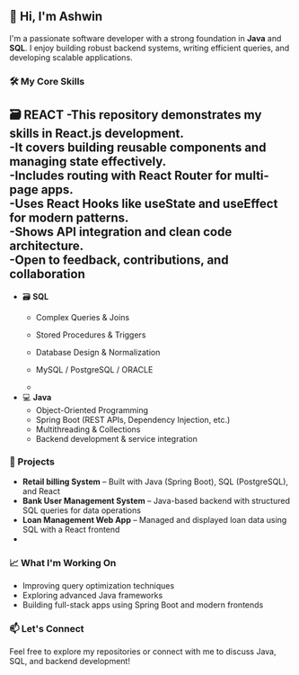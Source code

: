 ## 👋 Hi, I'm Ashwin

I'm a passionate software developer with a strong foundation in **Java** and **SQL**. I enjoy building robust backend systems, writing efficient queries, and developing scalable applications.

### 🛠️ My Core Skills

🗃️ **REACT**
  -This repository demonstrates my skills in React.js development.  
  -It covers building reusable components and managing state effectively.  
  -Includes routing with React Router for multi-page apps.  
  -Uses React Hooks like useState and useEffect for modern patterns.  
  -Shows API integration and clean code architecture.  
  -Open to feedback, contributions, and collaboration
  - 
- 🗃️ **SQL**
  - Complex Queries & Joins
  - Stored Procedures & Triggers
  - Database Design & Normalization
  - MySQL / PostgreSQL / ORACLE 
 
  - 
- 💻 **Java**
  - Object-Oriented Programming
  - Spring Boot (REST APIs, Dependency Injection, etc.)
  - Multithreading & Collections
  - Backend development & service integration

### 🚀 Projects

- **Retail billing System** – Built with Java (Spring Boot), SQL (PostgreSQL), and React
- **Bank User Management System** – Java-based backend with structured SQL queries for data operations
- **Loan Management Web App** – Managed and displayed loan data using SQL with a React frontend
- 

### 📈 What I'm Working On

- Improving query optimization techniques
- Exploring advanced Java frameworks
- Building full-stack apps using Spring Boot and modern frontends

### 📫 Let's Connect

Feel free to explore my repositories or connect with me to discuss Java, SQL, and backend development!

